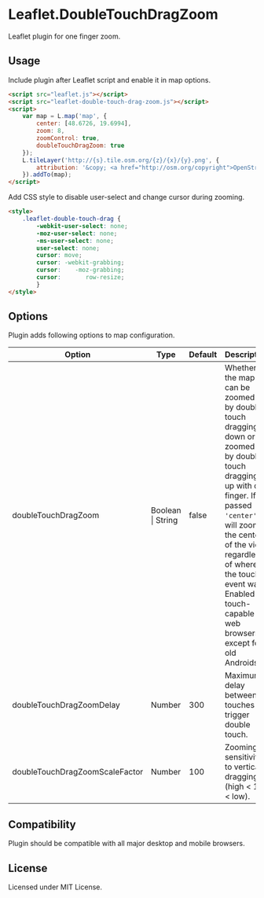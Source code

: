 # Leaflet.DoubleTouchDragZoom

Leaflet plugin for one finger zoom.

## Usage

Include plugin after Leaflet script and enable it in map options.

```html
<script src="leaflet.js"></script>
<script src="leaflet-double-touch-drag-zoom.js"></script>
<script>
    var map = L.map('map', {
        center: [48.6726, 19.6994],
        zoom: 8,
        zoomControl: true,
        doubleTouchDragZoom: true
    });
    L.tileLayer('http://{s}.tile.osm.org/{z}/{x}/{y}.png', {
        attribution: '&copy; <a href="http://osm.org/copyright">OpenStreetMap</a> contributors'
    }).addTo(map);
</script>
```

Add CSS style to disable user-select and change cursor during zooming.

```html
<style>
    .leaflet-double-touch-drag {
        -webkit-user-select: none;
        -moz-user-select: none;
        -ms-user-select: none;
        user-select: none;
        cursor: move;
        cursor: -webkit-grabbing;
        cursor:    -moz-grabbing;
        cursor:       row-resize;
        }
</style>
```

## Options

Plugin adds following options to map configuration.

| Option                         | Type              | Default | Description |
|--------------------------------|-------------------|---------|-------------|
| doubleTouchDragZoom            | Boolean \| String | false   | Whether the map can be zoomed in by double touch dragging down or zoomed out by double touch dragging up with one finger. If passed `'center'`, it will zoom to the center of the view regardless of where the touch event was. Enabled for touch-capable web browsers except for old Androids. |
| doubleTouchDragZoomDelay       | Number            | 300     | Maximum delay between touches to trigger double touch. |
| doubleTouchDragZoomScaleFactor | Number            | 100     | Zooming sensitivity to vertical dragging (high < 100 < low). |

## Compatibility

Plugin should be compatible with all major desktop and mobile browsers.

## License

Licensed under MIT License.
